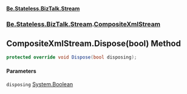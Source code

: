 #### [Be.Stateless.BizTalk.Stream](README.md 'README')
### [Be.Stateless.BizTalk.Stream](Be.Stateless.BizTalk.Stream.md 'Be.Stateless.BizTalk.Stream').[CompositeXmlStream](CompositeXmlStream.md 'Be.Stateless.BizTalk.Stream.CompositeXmlStream')

## CompositeXmlStream.Dispose(bool) Method

```csharp
protected override void Dispose(bool disposing);
```
#### Parameters

<a name='Be.Stateless.BizTalk.Stream.CompositeXmlStream.Dispose(bool).disposing'></a>

`disposing` [System.Boolean](https://docs.microsoft.com/en-us/dotnet/api/System.Boolean 'System.Boolean')
